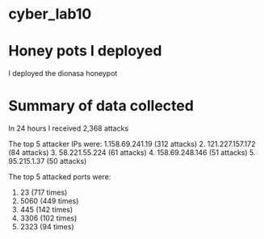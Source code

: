 # cyber_lab10
# Honey pots I deployed 
I deployed the dionasa honeypot 

# Summary  of data collected 
In 24 hours I received 2,368 attacks 

The top 5 attacker IPs were: 
1.158.69.241.19 (312 attacks)
2. 121.227.157.172 (84 attacks)
3. 58.221.55.224 (61 attacks)
4. 158.69.248.146 (51 attacks)
5. 95.215.1.37 (50 attacks)

The top 5 attacked ports were:
1. 23 (717 times)
2. 5060 (449 times)
3. 445 (142 times)
4. 3306 (102 times)
5. 2323 (94 times)

